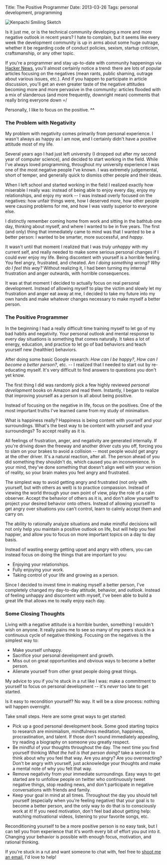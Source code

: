 Title: The Positive Programmer
Date: 2013-03-26
Tags: personal development, programming


![Kenpachi Smiling Sketch][]


Is it just me, or is the technical community developing a more and more
negative outlook in recent years?  I hate to complain, but it seems like every
week the development community is up in arms about some huge outrage, whether
it be regarding code of conduct policies, sexism, startup criticism,
craftsmanship, or any other topic.

If you're a programmer and stay up-to-date with community happenings via
[Hacker News][], you'll almost certainly notice a trend: there are lots of
popular articles focusing on the negatives (mean rants, public shaming, outrage
about various issues, etc.).  And if you happen to participate in article
discussion, you'll get an even greater taste of the negative attitudes becoming
more and more pervasive in the community: articles flooded with a mix of
slanderous (and more frequently, downright mean) comments that really bring
everyone down =/

Personally, I like to focus on the positive.  **^^**


### The Problem with Negativity

My problem with negativity comes primarily from personal experience.  I wasn't
always as happy as I am now, and I certainly didn't have a positive attitude
most of my life.

Several years ago I had just left university (I dropped out after my second
year of computer science), and decided to start working in the field.  While
I've always loved programming, throughout my university experience I was one of
the most negative people I've known.  I was extremely judgemental, short of
temper, and generally quick to dismiss other people and their ideas.

When I left school and started working in the field I realized exactly how
miserable I really was: instead of being able to enjoy every day, enjoy my
relationships, and enjoy my work -- I was instead overly focused on the
negatives: how unfair things were, how I deserved *more*, how other people were
causing problems for me, and how I was vastly superior to everyone else.

I distinctly remember coming home from work and sitting in the bathtub one day,
thinking about myself, and where I wanted to be in five years.  The first (and
only) thing that immediately came to mind was that I wanted to be a better
person: I wanted to be smarter, more successful, and *happy*.

It wasn't until that moment I realized that I was *truly unhappy* with my
current self, and really needed to make some serious personal changes if I
could ever enjoy my life.  Being discontent with yourself is a horrible
feeling.  You feel angry, frustrated, and cheated.  *Am I doing something wrong?
Why do I feel this way?*  Without realizing it, I had been turning my internal
frustration and anger outwards, with horrible consequences.

It was at that moment I decided to actually focus on real personal development.
Instead of allowing myself to play the victim and slowly let my frustration and
anger eat away at me, I decided to take my future into my own hands and make
whatever changes necessary to make myself a better person.


### The Positive Programmer

In the beginning I had a really difficult time training myself to let go of my
bad habits and negativity.  Your personal outlook and mental response to
every day situations is something that comes naturally.  It takes a lot of
energy, education, and practice to let go of bad behaviors and teach yourself
new (healthier) behaviors.

After doing some basic Google research: *How can I be happy?*, *How can I
become a better person?*, etc. -- I realized that I needed to start out by
re-educating myself.  It's very difficult to find answers to questions you
don't yet know.

The first thing I did was randomly pick a few highly reviewed *personal
development* books on Amazon and read them.  Instantly, I began to realize that
improving yourself as a person is all about being positive.

Instead of focusing on the negative in life, focus on the positives.  One of the
most important truths I've learned came from my study of minimalism.

What is happiness really?  Happiness is being content with yourself and your
surroundings.  What's the best way to be content with yourself and your
surroundings?  To accept reality as it is.

All feelings of frustration, anger, and negativity are generated internally.
If you're driving down the freeway and another driver cuts you off, forcing you
to slam on your brakes to avoid a collision -- most people would get angry at
the other driver.  It's a natural reaction, after all.  The person ahead of you
did something they shouldn't do, which caused you an inconvenience.  In your
mind, they've done something that doesn't align well with your version of
reality, so your brain makes you feel angry and frustrated.

The simplest way to avoid getting angry and frustrated (not only with yourself,
but with others as well) is to practice compassion.  Instead of viewing the
world through your own point of view, play the role of a calm observer.  Accept
the behavior of others as it is, and don't allow yourself to project your
desired behavior onto others.  Instead of allowing yourself to get angry over
situations you can't control, learn to calmly accept them and carry on.

The ability to rationally analyze situations and make mindful decisions will
not only help you maintain a positive outlook on life, but will help you feel
happier, and allow you to focus on more important topics on a day to day basis.

Instead of wasting energy getting upset and angry with others, you can instead
focus on doing the things that are important to you:

-   Enjoying your relationships.
-   Fully enjoying your work.
-   Taking control of your life and growing as a person.

Since I decided to invest time in making myself a better person, I've
completely changed my day-to-day attitude, behavior, and outlook.  Instead of
feeling unhappy and discontent with myself, I've been able to build a great
life that allows me to really enjoy each day.


### Some Closing Thoughts

Living with a negative attitude is a horrible burden, something I wouldn't wish
on anyone.  It really pains me to see so many of my peers stuck in a continuous
cycle of negative thinking.  Focusing on the negatives is the simplest way to:

-   Make yourself unhappy.
-   Sacrifice your personal development and growth.
-   Miss out on great opportunities and obvious ways to become a better person.
-   Alienate yourself from other great people doing great things.

My advice to you if you're stuck in a rut like I was: make a commitment to
yourself to focus on personal development -- it's *never* too late to get
started.

Is it easy to recondition yourself?  No way.  It will be a slow process:
nothing will happen overnight.

Take small steps.  Here are some great ways to get started:

-   Pick up a good personal development book.  Some good starting topics to
    research are minimialism, mindfulness meditation, happiness,
    procrastination, and talent.  If those don't sound immediately appealing,
    try reading a biography on someone you greatly respect.
-   Be mindful of your thoughts throughout the day.  The next time you find
    yourself thinking *What the hell is that person doing?* take a second to
    think about why you feel that way.  Are you angry?  Are you overreacting?
    Don't be angry with yourself, just acknowledge your thoughts and make a
    mental note of why you felt that way.
-   Remove negativity from your immediate surroundings.  Easy ways to get
    started are to unfollow people on twitter who continuously tweet negative
    things, stop reading news, and don't participate in negative conversations
    with friends and family.
-   Keep your goal in mind at all times.  Throughout the day you should tell
    yourself (especially when you're feeling negative) that your goal is to
    become a better person, and the only way to do that is to consciously work
    at it!  If you need motivation, don't feel bad about getting help: watching
    motivational videos, listening to your favorite songs, etc.

Reconditioning yourself to be a more positive person is no easy task, but I can
tell you from experience that it's worth every bit of effort you put into it.
Changing your behavior is possible with enough focus, motivation, and rational
thinking.

If you're stuck in a rut and want someone to chat with, feel free to
[shoot me an email][], I'd love to help!


  [Kenpachi Smiling Sketch]: |filename|/images/2013/kenpachi-smiling-sketch.png "Kenpachi Smiling Sketch"
  [Hacker News]: https://news.ycombinator.com/ "Hacker News"
  [shoot me an email]: mailto:rdegges@gmail.com "Randall Degges' Email"
